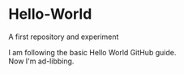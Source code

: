 # Hello-World
A first repository and experiment

I am following the basic Hello World GitHub guide.  
Now I'm ad-libbing.
